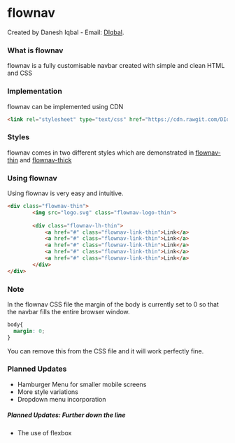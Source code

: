 # flownav

Created by Danesh Iqbal - Email: [DIqbal](mailto:daneshiqbal95@hotmail.co.uk?Subject=Github%20flownav).

### What is flownav
<p>flownav is a fully customisable navbar created with simple and clean HTML and CSS</p>

### Implementation
<p>flownav can be implemented using CDN</p>

```html
<link rel="stylesheet" type="text/css" href="https://cdn.rawgit.com/DIqbal/flownav/53607f2f/CSS/flownav.min.css">
```

### Styles
flownav comes in two different styles which are demonstrated in [flownav-thin](https://github.com/DIqbal/flownav/blob/master/Pages/flownav-thin.html) and [flownav-thick](https://github.com/DIqbal/flownav/blob/master/Pages/flownav-thick.html)

### Using flownav
<p>Using flownav is very easy and intuitive.</p>
  
```html
<div class="flownav-thin">
		<img src="logo.svg" class="flownav-logo-thin">
		
		<div class="flownav-lh-thin">
			<a href="#" class="flownav-link-thin">Link</a>
			<a href="#" class="flownav-link-thin">Link</a>
			<a href="#" class="flownav-link-thin">Link</a>
			<a href="#" class="flownav-link-thin">Link</a>
			<a href="#" class="flownav-link-thin">Link</a>
		</div>
</div>
```

### Note

<p>In the flownav CSS file the margin of the body is currently set to 0 so that the navbar fills the entire browser window.</p>

```CSS
body{
  margin: 0;
}
```

<p>You can remove this from the CSS file and it will work perfectly fine.</p>


### Planned Updates
- Hamburger Menu for smaller mobile screens
- More style variations
- Dropdown menu incorporation

##### Planned Updates: Further down the line
- The use of flexbox
